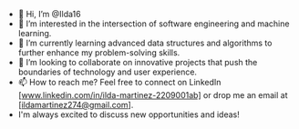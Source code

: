 - 👋 Hi, I’m @Ilda16
- 👀  I’m interested in the intersection of software engineering and machine learning.
- 🌱 I’m currently learning advanced data structures and algorithms to further enhance my problem-solving skills.
- 💞️ I’m looking to collaborate on innovative projects that push the boundaries of technology and user experience.
- 📫 How to reach me? Feel free to connect on LinkedIn [www.linkedin.com/in/ilda-martinez-2209001ab] or drop me an email at [ildamartinez274@gmail.com].
-  I'm always excited to discuss new opportunities and ideas!

<!---
Ilda16/Ilda16 is a ✨ special ✨ repository because its `README.md` (this file) appears on your GitHub profile.
You can click the Preview link to take a look at your changes.
--->
